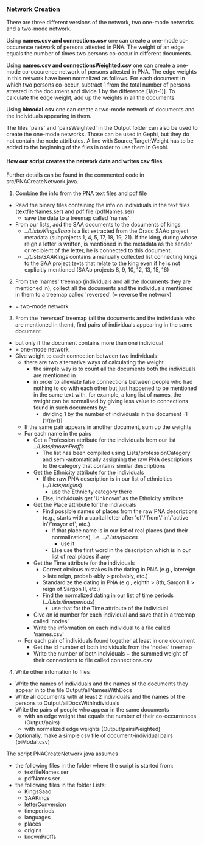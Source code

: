 ### Network Creation

There are three different versions of the network, two one-mode networks and a two-mode network.

Using <b>names.csv and connections.csv</b> one can create a one-mode co-occurence network of persons attested in PNA. The weight of an edge equals the number of times two persons co-occur in different documents.

Using <b>names.csv and connectionsWeighted.csv</b> one can create a one-mode co-occurence network of persons attested in PNA. The edge weights in this network have been normalized as follows. For each document in which two persons co-occur, subtract 1 from the total number of persons attested in the document and divide 1 by the difference \[1/(n-1)]. To calculate the edge weight, add up the weights in all the documents.

Using <b>bimodal.csv</b> one can create a two-mode network of documents and the individuals appearing in them.

The files 'pairs' and 'pairsWeighted' in the Output folder can also be used to create the one-mode networks. Those can be used in Gephi, but they do not contain the node attributes. A line with Source;Target;Weight has to be added to the beginning of the files in order to use them in Gephi.

#### How our script creates the network data and writes csv files

Further details can be found in the commented code in src/PNACreateNetwork.java.

1. Combine the info from the PNA text files and pdf file
* Read the binary files containing the info on individuals in the text files (textfileNames.ser) and pdf file (pdfNames.ser)
   	* save the data to a treemap called 'names'
* From our lists, add the SAA documents to the documents of kings
	* _../Lists/KingsSaao_ is a list extracted from the Oracc SAAo project metadata (subprojects 1, 4, 5, 17, 18, 19, 21). If the king, during whose reign a letter is written, is mentioned in the metadata as the sender or recipient of the letter, he is connected to this document.
	* _../Lists/SAAKings_ contains a manually collected list connecting kings to the SAA project texts that relate to the king even if he is not explicitly mentioned (SAAo projects 8, 9, 10, 12, 13, 15, 16)

2. From the 'names' treemap (individuals and all the documents they are mentioned in), collect all the documents and the individuals mentioned in them to a treemap called 'reversed' (= reverse the network) 
* = two-mode network

3. From the 'reversed' treemap (all the documents and the individuals who are mentioned in them), find pairs of individuals appearing in the same document 
* but only if the document contains more than one individual
* = one-mode network
* Give weight to each connection between two individuals: 
	* there are two alternative ways of calculating the weight
		* the simple way is to count all the documents both the individuals are mentioned in
		* in order to alleviate false connections between people who had nothing to do with each other but just happened to be mentioned in the same text with, for example, a long list of names, the weight can be normalised by giving less value to connections found in such documents by:
			* dividing 1 by the number of individuals in the document -1 \[1/(n-1)]
	* If the same pair appears in another document, sum up the weights
	* For each name in the pairs
		* Get a Profession attribute for the individuals from our list _../Lists/knownProffs_
			* The list has been compiled using Lists/professionCategory and semi-automatically assigning the raw PNA descriptions to the category that contains similar descriptions
		* Get the Ethnicity attribute for the individuals
			* If the raw PNA description is in our list of ethnicities (_../Lists/origins_)
				* use the Ethnicity category there
			* Else, individuals get 'Unknown' as the Ethnicity attribute
		* Get the Place attribute for the individuals
			* Find possible names of places from the raw PNA descriptions (e.g., starts with a capital letter after 'of'/'from'/'in'/'active in'/'mayor of', etc.)
				* If that place name is in our list of real places (and their normalizations), i.e. _../Lists/places_
					* use it
				* Else use the first word in the description which is in our list of real places if any
		* Get the Time attribute for the individuals
			* Correct obvious mistakes in the dating in PNA (e.g., latereign > late reign, probab-ably > probably, etc.)
			* Standardize the dating in PNA (e.g., eighth > 8th, Sargon II > reign of Sargon II, etc.)
			* Find the normalized dating in our list of time periods (_../Lists/timeperiods_)
				* use that for the Time attribute of the individual
		* Give an id number for each individual and save that in a treemap called 'nodes'
		* Write the information on each individual to a file called 'names.csv'
	* For each pair of individuals found together at least in one document
		* Get the id number of both individuals from the 'nodes' treemap
		* Write the number of both individuals + the summed weight of their connections to file called connections.csv

4. Write other infomation to files
* Write the names of individuals and the names of the documents they appear in to the file Output/allNamesWithDocs
* Write all documents with at least 2 individuals and the names of the persons to Output/allDocsWithIndividuals
* Write the pairs of people who appear in the same documents
	* with an edge weight that equals the number of their co-occurrences (Output/pairs)
	* with normalized edge weights (Output/pairsWeighted)
* Optionally, make a simple csv file of document-individual pairs (biModal.csv)


The script PNACreateNetwork.java assumes
* the following files in the folder where the script is started from:
	* textfileNames.ser
	* pdfNames.ser
* the following files in the folder Lists:
	* KingsSaao
	* SAAKings
	* letterConversion
	* timeperiods
	* languages
	* places
	* origins
	* knownProffs
